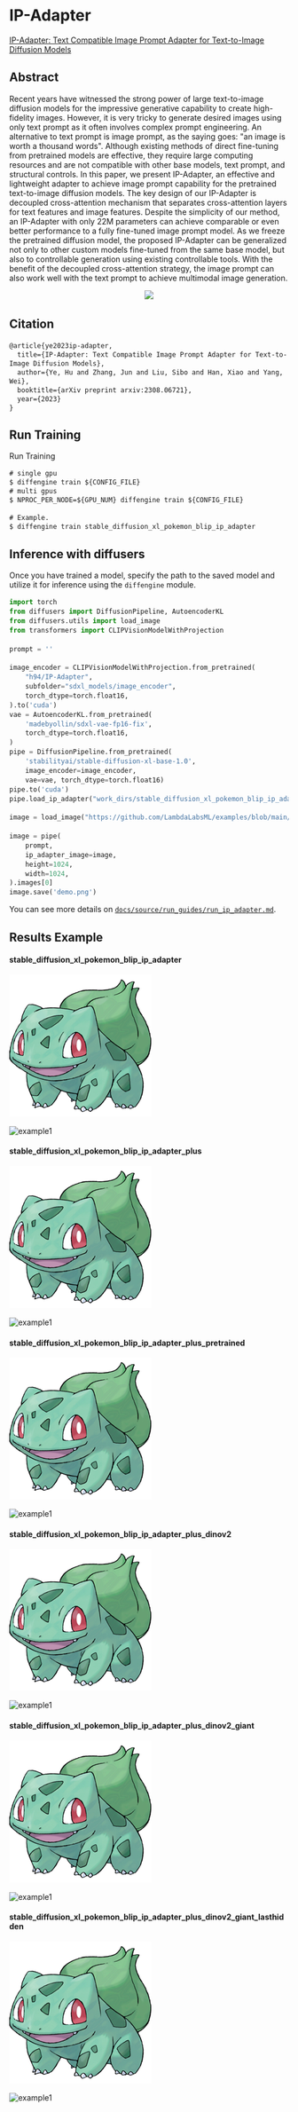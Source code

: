 # IP-Adapter

[IP-Adapter: Text Compatible Image Prompt Adapter for Text-to-Image Diffusion Models](https://arxiv.org/abs/2308.06721)

## Abstract

Recent years have witnessed the strong power of large text-to-image diffusion models for the impressive generative capability to create high-fidelity images. However, it is very tricky to generate desired images using only text prompt as it often involves complex prompt engineering. An alternative to text prompt is image prompt, as the saying goes: "an image is worth a thousand words". Although existing methods of direct fine-tuning from pretrained models are effective, they require large computing resources and are not compatible with other base models, text prompt, and structural controls. In this paper, we present IP-Adapter, an effective and lightweight adapter to achieve image prompt capability for the pretrained text-to-image diffusion models. The key design of our IP-Adapter is decoupled cross-attention mechanism that separates cross-attention layers for text features and image features. Despite the simplicity of our method, an IP-Adapter with only 22M parameters can achieve comparable or even better performance to a fully fine-tuned image prompt model. As we freeze the pretrained diffusion model, the proposed IP-Adapter can be generalized not only to other custom models fine-tuned from the same base model, but also to controllable generation using existing controllable tools. With the benefit of the decoupled cross-attention strategy, the image prompt can also work well with the text prompt to achieve multimodal image generation.

<div align=center>
<img src="https://github.com/okotaku/diffengine/assets/24734142/5884b1ce-0550-4e08-9b10-35c501cefc99"/>
</div>

## Citation

```
@article{ye2023ip-adapter,
  title={IP-Adapter: Text Compatible Image Prompt Adapter for Text-to-Image Diffusion Models},
  author={Ye, Hu and Zhang, Jun and Liu, Sibo and Han, Xiao and Yang, Wei},
  booktitle={arXiv preprint arxiv:2308.06721},
  year={2023}
}
```

## Run Training

Run Training

```
# single gpu
$ diffengine train ${CONFIG_FILE}
# multi gpus
$ NPROC_PER_NODE=${GPU_NUM} diffengine train ${CONFIG_FILE}

# Example.
$ diffengine train stable_diffusion_xl_pokemon_blip_ip_adapter
```

## Inference with diffusers

Once you have trained a model, specify the path to the saved model and utilize it for inference using the `diffengine` module.

```py
import torch
from diffusers import DiffusionPipeline, AutoencoderKL
from diffusers.utils import load_image
from transformers import CLIPVisionModelWithProjection

prompt = ''

image_encoder = CLIPVisionModelWithProjection.from_pretrained(
    "h94/IP-Adapter",
    subfolder="sdxl_models/image_encoder",
    torch_dtype=torch.float16,
).to('cuda')
vae = AutoencoderKL.from_pretrained(
    'madebyollin/sdxl-vae-fp16-fix',
    torch_dtype=torch.float16,
)
pipe = DiffusionPipeline.from_pretrained(
    'stabilityai/stable-diffusion-xl-base-1.0',
    image_encoder=image_encoder,
    vae=vae, torch_dtype=torch.float16)
pipe.to('cuda')
pipe.load_ip_adapter("work_dirs/stable_diffusion_xl_pokemon_blip_ip_adapter/step41650", subfolder="", weight_name="ip_adapter.bin")

image = load_image("https://github.com/LambdaLabsML/examples/blob/main/stable-diffusion-finetuning/README_files/README_2_0.png?raw=true")

image = pipe(
    prompt,
    ip_adapter_image=image,
    height=1024,
    width=1024,
).images[0]
image.save('demo.png')
```

You can see more details on [`docs/source/run_guides/run_ip_adapter.md`](../../docs/source/run_guides/run_ip_adapter.md#inference-with-diffengine).

## Results Example

#### stable_diffusion_xl_pokemon_blip_ip_adapter

![input1](https://github.com/LambdaLabsML/examples/blob/main/stable-diffusion-finetuning/README_files/README_2_0.png?raw=true)

![example1](https://github.com/okotaku/diffengine/assets/24734142/6137ffb4-dff9-41de-aa6e-2910d95e6d21)

#### stable_diffusion_xl_pokemon_blip_ip_adapter_plus

![input1](https://github.com/LambdaLabsML/examples/blob/main/stable-diffusion-finetuning/README_files/README_2_0.png?raw=true)

![example1](https://github.com/okotaku/diffengine/assets/24734142/723ad39d-9e0f-441b-80f7-cf9bcfd12853)

#### stable_diffusion_xl_pokemon_blip_ip_adapter_plus_pretrained

![input1](https://github.com/LambdaLabsML/examples/blob/main/stable-diffusion-finetuning/README_files/README_2_0.png?raw=true)

![example1](https://github.com/okotaku/diffengine/assets/24734142/ace81220-010b-44a5-aa8f-3acdf3f54433)

#### stable_diffusion_xl_pokemon_blip_ip_adapter_plus_dinov2

![input1](https://github.com/LambdaLabsML/examples/blob/main/stable-diffusion-finetuning/README_files/README_2_0.png?raw=true)

![example1](https://github.com/okotaku/diffengine/assets/24734142/5e1e2088-d00b-4909-9c64-61a7b5ac6b44)

#### stable_diffusion_xl_pokemon_blip_ip_adapter_plus_dinov2_giant

![input1](https://github.com/LambdaLabsML/examples/blob/main/stable-diffusion-finetuning/README_files/README_2_0.png?raw=true)

![example1](https://github.com/okotaku/diffengine/assets/24734142/f76c33ba-c1ac-4f6f-b256-d48de5e58bf8)

#### stable_diffusion_xl_pokemon_blip_ip_adapter_plus_dinov2_giant_lasthidden

![input1](https://github.com/LambdaLabsML/examples/blob/main/stable-diffusion-finetuning/README_files/README_2_0.png?raw=true)

![example1](https://github.com/okotaku/diffengine/assets/24734142/4b37ce6c-60fd-4456-a542-74163927ee01)
